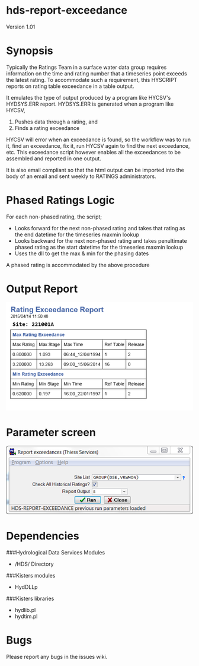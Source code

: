 hds-report-exceedance
=====================
Version 1.01

# Synopsis

Typically the Ratings Team in a surface water data group requires information on the time and rating number that a timeseries point exceeds the latest rating. To accommodate such a requirement, this HYSCRIPT reports on rating table exceedance in a table output. 

It emulates the type of output produced by a program like HYCSV's HYDSYS.ERR report. HYDSYS.ERR is generated when a program like HYCSV, 

1. Pushes data through a rating, and 
2. Finds a rating exceedance

HYCSV will error when an exceedance is found, so the workflow was to run it, find an exceedance, fix it, run HYCSV again to find the next exceedance, etc. This exceedance script however enables all the exceedances to be assembled and reported in one output.

It is also email compliant so that the html output can be imported into the body of an email and sent weekly to RATINGS administrators.

# Phased Ratings Logic

For each non-phased rating, the script;

* Looks forward for the next non-phased rating and takes that rating as the end datetime for the timeseries maxmin lookup
* Looks backward for the next non-phased rating and takes penultimate phased rating as the start datetime for the timeseries maxmin lookup
* Uses the dll to get the max & min for the phasing dates

A phased rating is accommodated by the above procedure

# Output Report

![Output Report](/images/report.png)

# Parameter screen

![Parameter screen](/images/psc.png)
 
# Dependencies

###Hydrological Data Services Modules
* /HDS/ Directory

###Kisters modules
* HydDLLp

###Kisters libraries
* hydlib.pl
* hydtim.pl
  
# Bugs

Please report any bugs in the issues wiki.

